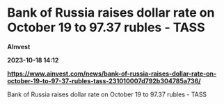 # Bank of Russia raises dollar rate on October 19 to 97.37 rubles - TASS
**AInvest**

**2023-10-18 14:12**

**https://www.ainvest.com/news/bank-of-russia-raises-dollar-rate-on-october-19-to-97-37-rubles-tass-231010007d792b304785a736/**

Bank of Russia raises dollar rate on October 19 to 97.37 rubles - TASS